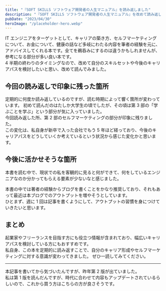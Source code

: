 ```yaml
---
title: "『SOFT SKILLS ソフトウェア開発者の人生マニュアル』を読み返しました"
description: "『SOFT SKILLS ソフトウェア開発者の人生マニュアル』を改めて読み返したので書評を書きます。"
pubDate: "2023/04/30"
heroImage: "/placeholder-hero.webp"
---
```


IT エンジニアをターゲットとして、キャリアの築き方、セルフマーケティングについて、お金について、健康の話など多岐にわたる内容を筆者の経験を元に、アドバイスしてくれる本です。全てを鵜呑みにするのは違うかもしれませんが、参考になる部分が多い良い本です。  
4 半期の終わりのタイミングなので、改めて自分のスキルセットや今後のキャリアパスを検討したいと思い、改めて読んでみました。

## 今回の読み返しで印象に残った箇所

定期的に何度か読み返しているのですが、読む時期によって響く箇所が変わっています。
初めて読んだのはたしか大学生の頃でしたが、その頃は第 3 部の「学ぶことを学ぶ」という部分が気に入っていました。  
今回読み返した所、第 2 部のセルフマーケティングの部分が印象に残りました。  
この変化は、私自身が新卒で入った会社でもう 5 年ほど経っており、今後のキャリアパスをどうしていくか考えているという状況から感じた変化かと思います。

## 今後に活かせそうな箇所

本書を読む中で、現状での私を客観的に見ると何ができて、何をしているエンジニアなのか分かってもらえる要素が少ないなと感じました。

本書の中では著者の経験からブログを書くことをかなり推奨しており、それもあって最近は本ブログでのアウトプットを増やそうとしています。  
ひとまず、週に 1 回は記事を書くようにして、アウトプットの習慣を身につけていきたいと思います。

## まとめ

起業家やフリーランスを目指す方にも役立つ情報が含まれており、幅広いキャリアパスを検討している方にもおすすめです。  
私自身、この本を定期的に読み返すことで、自分のキャリア形成やセルフマーケティングに対する意識が変わってきました。
ぜひ一読してみてください。

---

本記事を書いてから気づいたんですが、昨年第 2 版が出ていました。  
私は第 1 版を読んだんですが、時代に合わせて内容もアップデートされているらしいので、これから買う方はこちらの方が良さそうです。
